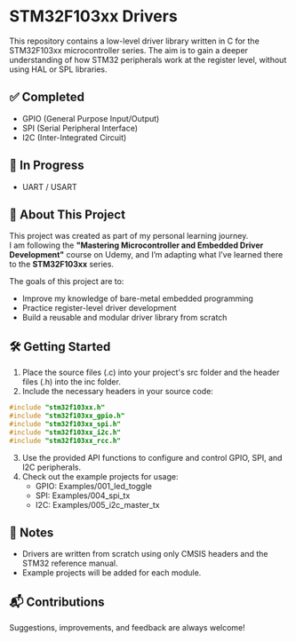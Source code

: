 # STM32F103xx Drivers

This repository contains a low-level driver library written in C for the STM32F103xx microcontroller series. The aim is to gain a deeper understanding of how STM32 peripherals work at the register level, without using HAL or SPL libraries.

## ✅ Completed
- GPIO (General Purpose Input/Output)
- SPI (Serial Peripheral Interface)
- I2C (Inter-Integrated Circuit)
  
## 🔄 In Progress
- UART / USART

## 📖 About This Project

This project was created as part of my personal learning journey.  
I am following the **"Mastering Microcontroller and Embedded Driver Development"** course on Udemy, and I’m adapting what I’ve learned there to the **STM32F103xx** series.

The goals of this project are to:
- Improve my knowledge of bare-metal embedded programming  
- Practice register-level driver development  
- Build a reusable and modular driver library from scratch  

## 🛠️ Getting Started

1. Place the source files (.c) into your project's src folder and the header files (.h) into the inc folder.
2. Include the necessary headers in your source code:

```c
#include "stm32f103xx.h"
#include "stm32f103xx_gpio.h"
#include "stm32f103xx_spi.h"
#include "stm32f103xx_i2c.h"
#include "stm32f103xx_rcc.h"
```

3. Use the provided API functions to configure and control GPIO, SPI, and I2C peripherals.
4. Check out the example projects for usage:
   - GPIO: Examples/001_led_toggle
   - SPI: Examples/004_spi_tx
   - I2C: Examples/005_i2c_master_tx
   
## 📌 Notes
- Drivers are written from scratch using only CMSIS headers and the STM32 reference manual.  
- Example projects will be added for each module.

## 📬 Contributions
Suggestions, improvements, and feedback are always welcome!
